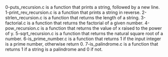 0-puts_recursion.c is a function that prints a string, followed by a new line.
1-print_rev_recursion.c is a function that prints a string in reverse.
2-strlen_recursion.c is a function that returns the length of a string.
3-factorial.c is a function that returns the factorial of a given number.
4-pow_recursion.c is a function that returns the value of x raised to the power of y.
5-sqrt_recursion.c is a function that returns the natural square root of a number.
6-is_prime_number.c is a function that returns 1 if the input integer is a prime number, otherwise return 0.
7-is_palindrome.c is a function that returns 1 if a string is a palindrome and 0 if not.
